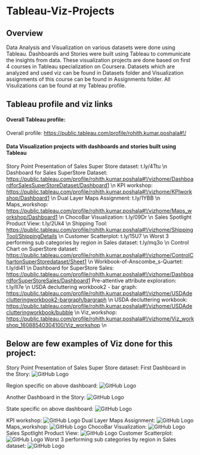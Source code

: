 # Tableau-Viz-Projects
## Overview
Data Analysis and Visualization on various datasets were done using Tableau. Dashboards and Stories were built using Tableau to communicate the insights from data.
These visualization projects are done based on first 4 courses in Tableau specialization on Coursera. Datasets which are analyzed and used viz can be found in Datasets folder and Visualization assignments of this course can be found in Assignments folder. All Visulizations can be found at my Tableau profile.

## Tableau profile and viz links
#### Overall Tableau profile:
Overall profile: https://public.tableau.com/profile/rohith.kumar.poshala#!/

#### Data Visualization projects with dashboards and stories built using Tableau

Story Point Presentation of Sales Super Store dataset: t.ly/4Ttu \n
Dashboard for Sales SuperStore Dataset: https://public.tableau.com/profile/rohith.kumar.poshala#!/vizhome/DashboardforSalesSuperStoreDataset/Dashboard1 \n
KPI workshop: https://public.tableau.com/profile/rohith.kumar.poshala#!/vizhome/KPIworkshop/Dashboard1 \n
Dual Layer Maps Assignment: t.ly/1YBB \n
Maps_workshop: https://public.tableau.com/profile/rohith.kumar.poshala#!/vizhome/Maps_workshop/Dashboard1 \n
ChocoBar Visualization: t.ly/09Dr \n
Sales Spotlight Product View: t.ly/2Uk4 \n
Shipping Tool: https://public.tableau.com/profile/rohith.kumar.poshala#!/vizhome/ShippingTool/ShippingDetails \n
Customer Scatterplot: t.ly/15U7 \n
Worst 3 performing sub categories by region in Sales dataset: t.ly/mq3o \n
Control Chart on SuperStore dataset: https://public.tableau.com/profile/rohith.kumar.poshala#!/vizhome/ControlChartonSuperStoredataset/Sheet1 \n
Workbook-of-Anscombe_s-Quartet: t.ly/di41 \n
Dashboard for SuperStore Sales: https://public.tableau.com/profile/rohith.kumar.poshala#!/vizhome/DashboardforSuperStoreSales/Dashboard1
Pre-attentive attribute exploration: t.ly/lI7e \n
USDA decluttering workbook2 - bar graph: https://public.tableau.com/profile/rohith.kumar.poshala#!/vizhome/USDAdeclutteringworkbook2-bargraph/bargraph \n
USDA decluttering workbook: https://public.tableau.com/profile/rohith.kumar.poshala#!/vizhome/USDAdeclutteringworkbook/bubble \n
Viz_workshop: https://public.tableau.com/profile/rohith.kumar.poshala#!/vizhome/Viz_workshop_16088540304100/Viz_workshop \n

## Below are few examples of Viz done for this project:

Story Point Presentation of Sales Super Store dataset: 
First Dashboard in the Story:
![GitHub Logo](Sales-Story_page1.PNG)

Region specific on above dashboard:
![GitHub Logo](Sales-Story_page1.2.PNG)

Another Dashboard in the Story:
![GitHub Logo](Sales-Story_page2.PNG)

State specific on above dashboard:
![GitHub Logo](Sales-Story_page2.2.PNG)

KPI workshop: 
![GitHub Logo](KPI-workshop.PNG)
Dual Layer Maps Assignment: 
![GitHub Logo](Dual_layer_map_Viz.PNG)
Maps_workshop: 
![GitHub Logo](Map-Workshop.PNG)
ChocoBar Visualization: 
![GitHub Logo](ChocoBar_Viz.PNG)
Sales Spotlight Product View: 
![GitHub Logo](Sales-Product-view.PNG)
Customer Scatterplot: 
![GitHub Logo](Customer_Scatterplot.PNG)
Worst 3 performing sub categories by region in Sales dataset: 
![GitHub Logo](Worst-3-sub-categories-by-region.PNG)
